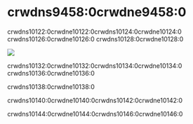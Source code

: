 # crwdns9458:0crwdne9458:0

crwdns10122:0crwdne10122:0crwdns10124:0crwdne10124:0 crwdns10126:0crwdne10126:0 crwdns10128:0crwdne10128:0

![](crwdns10130:0crwdne10130:0)

crwdns10132:0crwdne10132:0crwdns10134:0crwdne10134:0 crwdns10136:0crwdne10136:0

crwdns10138:0crwdne10138:0

crwdns10140:0crwdne10140:0crwdns10142:0crwdne10142:0

crwdns10144:0crwdne10144:0crwdns10146:0crwdne10146:0
